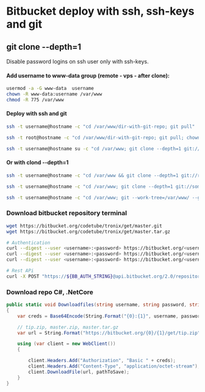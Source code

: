 # Bitbucket deploy with ssh, ssh-keys and git
## git clone --depth=1
Disable password logins on ssh user only with ssh-keys.

#### Add username to www-data group (remote - vps - after clone):
```sh
usermod -a -G www-data  username
chown -R www-data:username /var/www
chmod -R 775 /var/www
```

#### Deploy with ssh and git
```sh
ssh -t username@hostname -c "cd /var/www/dir-with-git-repo; git pull"

ssh -t root@hostname -c "cd /var/www/dir-with-git-repo; git pull; chown -R www-data:username /var/www; chmod -R 775 /var/www"

ssh -t username@hostname su -c "cd /var/www; git clone --depth=1 git://repo.org/repo-name.git && rm -rf repo-name/.git;"
```

#### Or with clond --depth=1
```sh
ssh -t username@hostname -c "cd /var/www && git clone --depth=1 git://repo.org/repo-name.git && rm -rf repo-name/.git"

ssh -t username@hostname -c "cd /var/www; git clone --depth=1 git://someserver/somerepo dirformynewrepo; rm -rf !$/.git"

ssh -t username@hostname -c "cd /var/www; git --work-tree=/var/www/ --git-dir=/var/repo checkout -f master"
```

### Download bitbucket repository terminal
```sh
wget https://bitbucket.org/codetube/tronix/get/master.git
wget https://bitbucket.org/codetube/tronix/get/master.tar.gz

# Authentication
curl --digest --user <username>:<password> https://bitbucket.org/<username>/<repository>/get/<branchname>.zip -o <branchname>.zip
curl --digest --user <username>:<password> https://bitbucket.org/<username>/<repository>/get/master.zip -o master.zip
curl --digest --user <username>:<password> https://bitbucket.org/<username>/<repository>/get/master.tar.gz -o master.tar.gz

# Rest APi
curl -X POST "https://${BB_AUTH_STRING}@api.bitbucket.org/2.0/repositories/${BITBUCKET_REPO_OWNER}/${BITBUCKET_REPO_SLUG}/downloads" --form files=@"target/output.jar"
```

### Download repo C#, .NetCore
```csharp
public static void Downloadfiles(string username, string password, string account, string repository, string pathToSave)
{
    var creds = Base64Encode(String.Format("{0}:{1}", username, password));

    // tip.zip, master.zip, master.tar.gz
    var url = String.Format("https://bitbucket.org/{0}/{1}/get/tip.zip", account, repository);

    using (var client = new WebClient())
    {

        client.Headers.Add("Authorization", "Basic " + creds);
        client.Headers.Add("Content-Type", "application/octet-stream");
        client.DownloadFile(url, pathToSave);
    }
}
```
